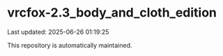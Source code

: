 # vrcfox-2.3_body_and_cloth_edition

Last updated: 2025-06-26 01:19:25

This repository is automatically maintained.
